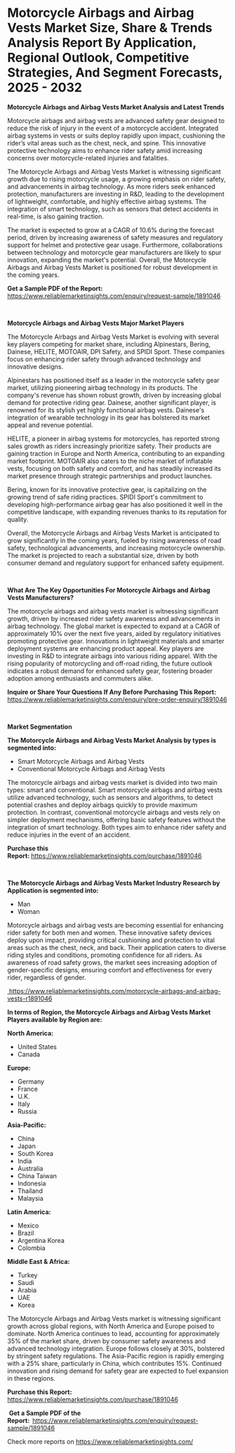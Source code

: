 <p><h1>Motorcycle Airbags and Airbag Vests Market Size, Share & Trends Analysis Report By Application, Regional Outlook, Competitive Strategies, And Segment Forecasts, 2025 - 2032</h1></p><p><strong>Motorcycle Airbags and Airbag Vests Market Analysis and Latest Trends</strong></p>
<p><p>Motorcycle airbags and airbag vests are advanced safety gear designed to reduce the risk of injury in the event of a motorcycle accident. Integrated airbag systems in vests or suits deploy rapidly upon impact, cushioning the rider’s vital areas such as the chest, neck, and spine. This innovative protective technology aims to enhance rider safety amid increasing concerns over motorcycle-related injuries and fatalities.</p><p>The Motorcycle Airbags and Airbag Vests Market is witnessing significant growth due to rising motorcycle usage, a growing emphasis on rider safety, and advancements in airbag technology. As more riders seek enhanced protection, manufacturers are investing in R&D, leading to the development of lightweight, comfortable, and highly effective airbag systems. The integration of smart technology, such as sensors that detect accidents in real-time, is also gaining traction.</p><p>The market is expected to grow at a CAGR of 10.6% during the forecast period, driven by increasing awareness of safety measures and regulatory support for helmet and protective gear usage. Furthermore, collaborations between technology and motorcycle gear manufacturers are likely to spur innovation, expanding the market's potential. Overall, the Motorcycle Airbags and Airbag Vests Market is positioned for robust development in the coming years.</p></p>
<p><strong>Get a Sample PDF of the Report:&nbsp;</strong> <a href="https://www.reliablemarketinsights.com/enquiry/request-sample/1891046?utm_campaign=1937&utm_medium=2&utm_source=Github&utm_content=ia&utm_term=14012025&utm_id=motorcycle-airbags-and-airbag-vests">https://www.reliablemarketinsights.com/enquiry/request-sample/1891046</a></p>
<p>&nbsp;</p>
<p><strong>Motorcycle Airbags and Airbag Vests Major Market Players</strong></p>
<p><p>The Motorcycle Airbags and Airbag Vests Market is evolving with several key players competing for market share, including Alpinestars, Bering, Dainese, HELITE, MOTOAIR, DPI Safety, and SPIDI Sport. These companies focus on enhancing rider safety through advanced technology and innovative designs.</p><p>Alpinestars has positioned itself as a leader in the motorcycle safety gear market, utilizing pioneering airbag technology in its products. The company's revenue has shown robust growth, driven by increasing global demand for protective riding gear. Dainese, another significant player, is renowned for its stylish yet highly functional airbag vests. Dainese's integration of wearable technology in its gear has bolstered its market appeal and revenue potential.</p><p>HELITE, a pioneer in airbag systems for motorcycles, has reported strong sales growth as riders increasingly prioritize safety. Their products are gaining traction in Europe and North America, contributing to an expanding market footprint. MOTOAIR also caters to the niche market of inflatable vests, focusing on both safety and comfort, and has steadily increased its market presence through strategic partnerships and product launches.</p><p>Bering, known for its innovative protective gear, is capitalizing on the growing trend of safe riding practices. SPIDI Sport's commitment to developing high-performance airbag gear has also positioned it well in the competitive landscape, with expanding revenues thanks to its reputation for quality.</p><p>Overall, the Motorcycle Airbags and Airbag Vests Market is anticipated to grow significantly in the coming years, fueled by rising awareness of road safety, technological advancements, and increasing motorcycle ownership. The market is projected to reach a substantial size, driven by both consumer demand and regulatory support for enhanced safety equipment.</p></p>
<p>&nbsp;</p>
<p><strong>What Are The Key Opportunities For Motorcycle Airbags and Airbag Vests Manufacturers?</strong></p>
<p><p>The motorcycle airbags and airbag vests market is witnessing significant growth, driven by increased rider safety awareness and advancements in airbag technology. The global market is expected to expand at a CAGR of approximately 10% over the next five years, aided by regulatory initiatives promoting protective gear. Innovations in lightweight materials and smarter deployment systems are enhancing product appeal. Key players are investing in R&D to integrate airbags into various riding apparel. With the rising popularity of motorcycling and off-road riding, the future outlook indicates a robust demand for enhanced safety gear, fostering broader adoption among enthusiasts and commuters alike.</p></p>
<p><strong>Inquire or Share Your Questions If Any Before Purchasing This Report:</strong> <a href="https://www.reliablemarketinsights.com/enquiry/pre-order-enquiry/1891046?utm_campaign=1937&utm_medium=2&utm_source=Github&utm_content=ia&utm_term=14012025&utm_id=motorcycle-airbags-and-airbag-vests">https://www.reliablemarketinsights.com/enquiry/pre-order-enquiry/1891046</a></p>
<p>&nbsp;</p>
<p><strong>Market Segmentation</strong></p>
<p><strong>The Motorcycle Airbags and Airbag Vests Market Analysis by types is segmented into:</strong></p>
<p><ul><li>Smart Motorcycle Airbags and Airbag Vests</li><li>Conventional Motorcycle Airbags and Airbag Vests</li></ul></p>
<p><p>The motorcycle airbags and airbag vests market is divided into two main types: smart and conventional. Smart motorcycle airbags and airbag vests utilize advanced technology, such as sensors and algorithms, to detect potential crashes and deploy airbags quickly to provide maximum protection. In contrast, conventional motorcycle airbags and vests rely on simpler deployment mechanisms, offering basic safety features without the integration of smart technology. Both types aim to enhance rider safety and reduce injuries in the event of an accident.</p></p>
<p><strong>Purchase this Report:&nbsp;</strong><a href="https://www.reliablemarketinsights.com/purchase/1891046?utm_campaign=1937&utm_medium=2&utm_source=Github&utm_content=ia&utm_term=14012025&utm_id=motorcycle-airbags-and-airbag-vests">https://www.reliablemarketinsights.com/purchase/1891046</a></p>
<p>&nbsp;</p>
<p><strong>The Motorcycle Airbags and Airbag Vests Market Industry Research by Application is segmented into:</strong></p>
<p><ul><li>Man</li><li>Woman</li></ul></p>
<p><p>Motorcycle airbags and airbag vests are becoming essential for enhancing rider safety for both men and women. These innovative safety devices deploy upon impact, providing critical cushioning and protection to vital areas such as the chest, neck, and back. Their application caters to diverse riding styles and conditions, promoting confidence for all riders. As awareness of road safety grows, the market sees increasing adoption of gender-specific designs, ensuring comfort and effectiveness for every rider, regardless of gender.</p></p>
<p><a href="https://www.reliablemarketinsights.com/motorcycle-airbags-and-airbag-vests-r1891046?utm_campaign=1937&utm_medium=2&utm_source=Github&utm_content=ia&utm_term=14012025&utm_id=motorcycle-airbags-and-airbag-vests">&nbsp;https://www.reliablemarketinsights.com/motorcycle-airbags-and-airbag-vests-r1891046</a></p>
<p><strong>In terms of Region, the Motorcycle Airbags and Airbag Vests Market Players available by Region are:</strong></p>
<p>
    <p> <strong> North America: </strong>
        <ul>
            <li>United States</li>
            <li>Canada</li>
        </ul>
        </p> 
    <p> <strong> Europe: </strong>
        <ul>
            <li>Germany</li>
            <li>France</li>
            <li>U.K.</li>
            <li>Italy</li>
            <li>Russia</li>
        </ul>
        </p> 
    <p> <strong> Asia-Pacific: </strong>
        <ul>
            <li>China</li>
            <li>Japan</li>
            <li>South Korea</li>
            <li>India</li>
            <li>Australia</li>
            <li>China Taiwan</li>
            <li>Indonesia</li>
            <li>Thailand</li>
            <li>Malaysia</li>
        </ul>
        </p> 
    <p> <strong> Latin America: </strong>
        <ul>
            <li>Mexico</li>
            <li>Brazil</li>
            <li>Argentina Korea</li>
            <li>Colombia</li>
        </ul>
        </p> 
    <p> <strong> Middle East & Africa: </strong>
        <ul>
            <li>Turkey</li>
            <li>Saudi</li>
            <li>Arabia</li>
            <li>UAE</li>
            <li>Korea</li>
        </ul>
    </p>
    </p>
<p><p>The Motorcycle Airbags and Airbag Vests market is witnessing significant growth across global regions, with North America and Europe poised to dominate. North America continues to lead, accounting for approximately 35% of the market share, driven by consumer safety awareness and advanced technology integration. Europe follows closely at 30%, bolstered by stringent safety regulations. The Asia-Pacific region is rapidly emerging with a 25% share, particularly in China, which contributes 15%. Continued innovation and rising demand for safety gear are expected to fuel expansion in these regions.</p></p>
<p><strong>Purchase this Report: </strong><a href="https://www.reliablemarketinsights.com/purchase/1891046?utm_campaign=1937&utm_medium=2&utm_source=Github&utm_content=ia&utm_term=14012025&utm_id=motorcycle-airbags-and-airbag-vests">https://www.reliablemarketinsights.com/purchase/1891046</a></p>
<p>&nbsp;<strong>Get a Sample PDF of the Report:&nbsp;&nbsp;</strong><a href="https://www.reliablemarketinsights.com/enquiry/request-sample/1891046?utm_campaign=1937&utm_medium=2&utm_source=Github&utm_content=ia&utm_term=14012025&utm_id=motorcycle-airbags-and-airbag-vests">https://www.reliablemarketinsights.com/enquiry/request-sample/1891046</a></p>
<p><strong></strong></p>
<p>Check more reports on <a href="https://www.reliablemarketinsights.com/?utm_campaign=1937&utm_medium=2&utm_source=Github&utm_content=ia&utm_term=14012025&utm_id=motorcycle-airbags-and-airbag-vests">https://www.reliablemarketinsights.com/</a></p>